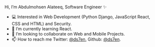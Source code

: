 Hi, I’m Abdulmohsen Alateeq, Software Engineer ✨
- 💻 Interested in Web Development (Python Django, JavaScript React, CSS and HTML) and Security. 
- 📰 I’m currently learning React.
- 💞️ I’m looking to collaborate on Web and Mobile Projects.
- 📫 How to reach me Twitter: [@ds7en](https://twitter.com/ds7en), Github: [@ds7en](https://github.com/ds7en).

<!---
ds7en/ds7en is a ✨ special ✨ repository because its `README.md` (this file) appears on your GitHub profile.
You can click the Preview link to take a look at your changes.
--->
